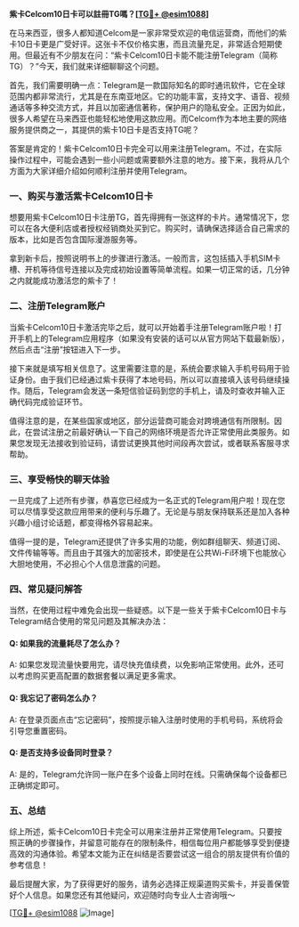 **紫卡Celcom10日卡可以註冊TG嗎？[[TG💪+ @esim1088](https://t.me/s/esim1088)]**

在马来西亚，很多人都知道Celcom是一家非常受欢迎的电信运营商，而他们的紫卡10日卡更是广受好评。这张卡不仅价格实惠，而且流量充足，非常适合短期使用。但最近有不少朋友在问：“紫卡Celcom10日卡能不能注册Telegram（简称TG）？”今天，我们就来详细聊聊这个问题。

首先，我们需要明确一点：Telegram是一款国际知名的即时通讯软件，它在全球范围内都非常流行，尤其是在东南亚地区。它的功能丰富，支持文字、语音、视频通话等多种交流方式，并且以加密通信著称，保护用户的隐私安全。正因为如此，很多人希望在马来西亚也能轻松地使用这款应用。而Celcom作为本地主要的网络服务提供商之一，其提供的紫卡10日卡是否支持TG呢？

答案是肯定的！紫卡Celcom10日卡完全可以用来注册Telegram。不过，在实际操作过程中，可能会遇到一些小问题或需要额外注意的地方。接下来，我将从几个方面为大家详细介绍如何顺利注册并使用Telegram。

### **一、购买与激活紫卡Celcom10日卡**

想要用紫卡Celcom10日卡注册TG，首先得拥有一张这样的卡片。通常情况下，您可以在各大便利店或者授权经销商处买到它。购买时，请确保选择适合自己需求的版本，比如是否包含国际漫游服务等。

拿到新卡后，按照说明书上的步骤进行激活。一般而言，这包括插入手机SIM卡槽、开机等待信号连接以及完成初始设置等简单流程。如果一切正常的话，几分钟之内就能成功激活您的紫卡了！

### **二、注册Telegram账户**

当紫卡Celcom10日卡激活完毕之后，就可以开始着手注册Telegram账户啦！打开手机上的Telegram应用程序（如果没有安装的话可以从官方网站下载最新版），然后点击“注册”按钮进入下一步。

接下来就是填写相关信息了。这里需要注意的是，系统会要求输入手机号码用于验证身份。由于我们已经通过紫卡获得了本地号码，所以可以直接填入该号码继续操作。随后，Telegram会发送一条短信验证码到您的手机上，请及时查收并输入正确代码完成验证环节。

值得注意的是，在某些国家或地区，部分运营商可能会对跨境通信有所限制。因此，在尝试注册之前最好确认一下自己的网络环境是否允许正常使用此类服务。如果您发现无法接收到验证码，请尝试更换其他时间段再次尝试，或者联系客服寻求帮助。

### **三、享受畅快的聊天体验**

一旦完成了上述所有步骤，恭喜您已经成为一名正式的Telegram用户啦！现在您可以尽情享受这款应用带来的便利与乐趣了。无论是与朋友保持联系还是加入各种兴趣小组讨论话题，都变得格外容易起来。

值得一提的是，Telegram还提供了许多实用的功能，例如群组聊天、频道订阅、文件传输等等。而且由于其强大的加密技术，即使是在公共Wi-Fi环境下也能放心大胆地使用，不必担心个人信息泄露的问题。

### **四、常见疑问解答**

当然，在使用过程中难免会出现一些疑惑。以下是一些关于紫卡Celcom10日卡与Telegram结合使用的常见问题及其解决办法：

#### Q: 如果我的流量耗尽了怎么办？
A: 如果您发现流量快要用完，请尽快充值续费，以免影响正常使用。此外，还可以考虑购买更高配置的数据套餐以满足更多需求。

#### Q: 我忘记了密码怎么办？
A: 在登录页面点击“忘记密码”，按照提示输入注册时使用的手机号码，系统将会引导您重置密码。

#### Q: 是否支持多设备同时登录？
A: 是的，Telegram允许同一账户在多个设备上同时在线。只需确保每个设备都已正确绑定即可。

### **五、总结**

综上所述，紫卡Celcom10日卡完全可以用来注册并正常使用Telegram。只要按照正确的步骤操作，并留意可能存在的限制条件，相信每位用户都能够享受到便捷高效的沟通体验。希望本文能为正在纠结是否要尝试这一组合的朋友提供有价值的参考信息！

最后提醒大家，为了获得更好的服务，请务必选择正规渠道购买紫卡，并妥善保管好个人信息。如果您还有其他疑问，欢迎随时向专业人士咨询哦～ 

[[TG💪+ @esim1088](https://t.me/s/esim1088) ![Image](https://i.postimg.cc/4NQfJmqS/Snipaste-2025-05-13-00-14-12.png)]